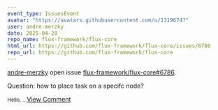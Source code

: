 ```yaml
---
event_type: IssuesEvent
avatar: "https://avatars.githubusercontent.com/u/1319674?"
user: andre-merzky
date: 2025-04-28
repo_name: flux-framework/flux-core
html_url: https://github.com/flux-framework/flux-core/issues/6786
repo_url: https://github.com/flux-framework/flux-core
---
```


<a href='https://github.com/andre-merzky' target='_blank'>andre-merzky</a> open issue <a href='https://github.com/flux-framework/flux-core/issues/6786' target='_blank'>flux-framework/flux-core#6786</a>.

<p>Question: how to place task on a specifc node?</p><small>Hello, ...</small><a href='https://github.com/flux-framework/flux-core/issues/6786' target='_blank'>View Comment</a>